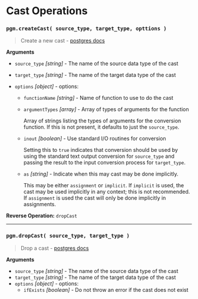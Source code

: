 # Cast Operations

### `pgm.createCast( source_type, target_type, opttions )`

> Create a new cast - [postgres docs](https://www.postgresql.org/docs/current/sql-createcast.html)

**Arguments**

- `source_type` _[string]_ - The name of the source data type of the cast
- `target_type` _[string]_ - The name of the target data type of the cast
- `options` _[object]_ - options:

  - `functionName` _[string]_ - Name of function to use to do the cast
  - `argumentTypes` _[array]_ - Array of types of arguments for the function

    Array of strings listing the types of arguments for the conversion
    function. If this is not present, it defaults to just the `source_type`.

  - `inout` _[boolean]_ - Use standard I/O routines for conversion

    Setting this to `true` indicates that conversion should be used by using
    the standard text output conversion for `source_type` and passing the
    result to the input conversion process for `target_type`.

  - `as` _[string]_ - Indicate when this may cast may be done implicitly.

    This may be either `assignment` or `implicit`. If `implicit` is used, the
    cast may be used implicitly in any context; this is not recommended. If
    `assignment` is used the cast will only be done implicitly in
    assignments.

**Reverse Operation:** `dropCast`

---

### `pgm.dropCast( source_type, target_type )`

> Drop a cast - [postgres docs](https://www.postgresql.org/docs/current/sql-dropcast.html)

**Arguments**

- `source_type` _[string]_ - The name of the source data type of the cast
- `target_type` _[string]_ - The name of the target data type of the cast
- `options` _[object]_ - options:
  - `ifExists` _[boolean]_ - Do not throw an error if the cast does not exist
